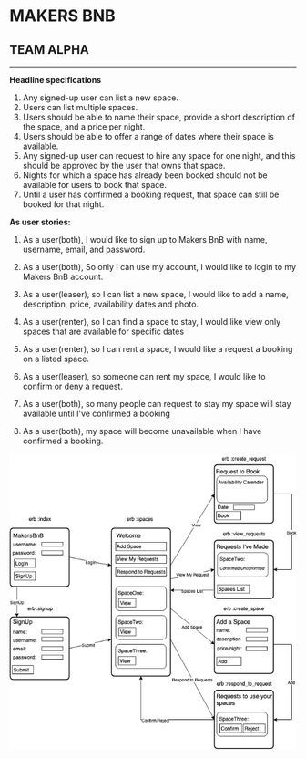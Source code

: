 # MAKERS BNB
## TEAM ALPHA

---

**Headline specifications**

1. Any signed-up user can list a new space.
1. Users can list multiple spaces.
1. Users should be able to name their space, provide a short description of the space, and a price per night.
1. Users should be able to offer a range of dates where their space is available.
1. Any signed-up user can request to hire any space for one night, and this should be approved by the user that owns that space.
1. Nights for which a space has already been booked should not be available for users to book that space.
1. Until a user has confirmed a booking request, that space can still be booked for that night.

**As user stories:**

1. As a user(both),
I would like to sign up to Makers BnB with name, username, email, and password.

1. As a user(both),
So only I can use my account,
I would like to login to my Makers BnB account.

1. As a user(leaser),
so I can list a new space,
I would like to add a name, description, price, availability dates and photo.

1. As a user(renter),
so I can find a space to stay,
I would like view only spaces that are available for specific dates

1. As a user(renter),
so I can rent a space,
I would like a request a booking on a listed space.

1. As a user(leaser),
so someone can rent my space,
I would like to confirm or deny a request.

1. As a user(both),
so many people can request to stay
my space will stay available until I've confirmed a booking

1. As a user(both),
my space will become unavailable when I have confirmed a booking.

![flowchart](./images/makersbnb_flowchart.jpg)
